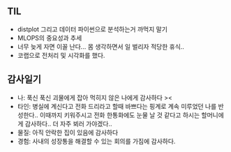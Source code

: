 ## TIL 
- distplot 그리고 데이터 파이썬으로 분석하는거 까먹지 말기
- MLOPS의 중요성과 추세
- 너무 늦게 자면 이꼴 난다... 몸 생각하면서 일 벌리자 적당한 휴식..
- 코랩으로 전처리 및 시각화를 했다.

## 감사일기 
- 나: 푹신 푹신 괴물에게 잡아 먹히지 않은 나에게 감사하다 ><
- 타인: 병실에 계신다고 전화 드리라고 할때 바쁘다는 핑계로 계속 미루었던 나를 반성한다.. 이때까지 키워주시고 전화 한통화에도 눈물 날 것 같다고 하시는 할머니에게 감사하다.. 더 자주 뵈러 가야겠다..
- 물질: 아직 안락한 집이 있음에 감사하다
- 경험: 사내의 성장통을 해결할 수 있는 회의를 가짐에 감사하다. 
